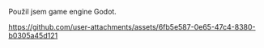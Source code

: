 Použil jsem game engine Godot.

https://github.com/user-attachments/assets/6fb5e587-0e65-47c4-8380-b0305a45d121

